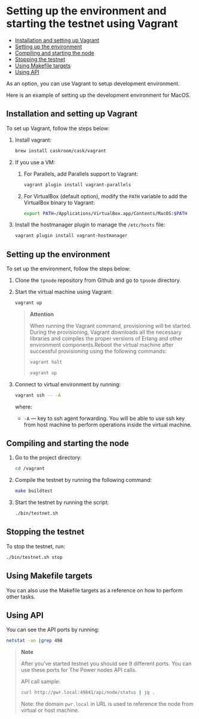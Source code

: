 # Setting up the environment and starting the testnet using Vagrant

<!-- START doctoc generated TOC please keep comment here to allow auto update -->
<!-- DON'T EDIT THIS SECTION, INSTEAD RE-RUN doctoc TO UPDATE -->

- [Installation and setting up Vagrant](#installation-and-setting-up-vagrant)
- [Setting up the environment](#setting-up-the-environment)
- [Compiling and starting the node](#compiling-and-starting-the-node)
- [Stopping the testnet](#stopping-the-testnet)
- [Using Makefile targets](#using-makefile-targets)
- [Using API](#using-api)

<!-- END doctoc generated TOC please keep comment here to allow auto update -->

As an option, you can use Vagrant to setup development environment.

Here is an example of setting up the development environment for MacOS.

## Installation and setting up Vagrant

To set up Vagrant, follow the steps below:

1. Install vagrant:

   ```bash
   brew install caskroom/cask/vagrant
   ```

2. If you use a VM:

    1. For Parallels, add Parallels support to Vagrant:

       ```bash
       vagrant plugin install vagrant-parallels
       ```

    2. For VirtualBox (default option), modify the `PATH` variable to add the VirtualBox binary to Vagrant:

       ```bash
       export PATH=/Applications/VirtualBox.app/Contents/MacOS:$PATH
       ```

3. Install the hostmanager plugin to manage the `/etc/hosts` file:

   ```bash
   vagrant plugin install vagrant-hostmanager
   ```

## Setting up the environment

To set up the environment, follow the steps below:

1. Clone the `tpnode` repository from Github and go to `tpnode` directory.

2. Start the virtual machine using Vagrant:

   ```bash
   vagrant up
   ```

   > **Attention**
   >
   > When running the Vagrant command, provisioning will be started. During the provisioning, Vagrant downloads all the necessary libraries and compiles the proper versions of Erlang and other environment components.Reboot the virtual machine after successful provisioning using the following commands:
   >
   > ```bash
   > vagrant halt
   > ```
   >
   > ```bash
   > vagrant up
   > ```

3. Connect to virtual environment by running:

   ```bash
   vagrant ssh -- -A
   ```

   where:

    - `-A` — key to ssh agent forwarding. You will be able to use ssh key from host machine to perform operations inside the virtual machine.

## Compiling and starting the node

1. Go to the project directory:

   ```bash
   cd /vagrant
   ```

2. Compile the testnet by running the following command:

   ```bash
   make buildtest
   ```

3. Start the testnet by running the script:

   ```bash
   ./bin/testnet.sh
   ```
## Stopping the testnet

To stop the testnet, run:

```bash
./bin/testnet.sh stop
```

## Using Makefile targets

You can also use the Makefile targets as a reference on how to perform other tasks.

## Using API

You can see the API ports by running:

```bash
netstat -an |grep 498
```

> **Note**
>
> After you've started testnet you should see 9 different ports. You can use these ports for The Power nodes API calls.
>
> API call sample:
>
> ```bash
> curl http://pwr.local:49841/api/node/status | jq .
> ```
>
> Note: the domain `pwr.local` in URL is used to reference the node from virtual or host machine.
